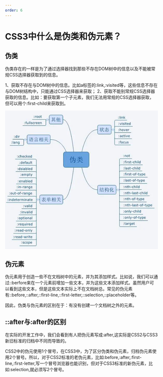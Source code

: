 ```yaml
---
order: 6
---
```


# CSS3中什么是伪类和伪元素？

## 伪类

伪类存在的一样是为了通过选择器找到那些不存在DOM树中的信息以及不能被常规CSS选择器获取到的信息。

1、获取不存在与DOM树中的信息。比如a标签的:link,:visited等，这些信息不存在与DOM树结构中，只能通过CSS选择器来获取；
2、获取不能别常规CSS选择器获取的信息。比如：要获取第一个子元素，我们无法用常规的CSS选择器获取，但可以用个:first-child来获取到。

![css3](../images/fake-css.jpg)

## 伪元素
伪元素用于创造一些不在文档树中的元素，并为其添加样式。比如说，我们可以通过::berfore来在一个元素前增加一些文本，并为这些文本添加样式。虽然用户可以看到这些文本，但是这些文本实际上不在文档树总。常见的伪元素有::before,::after,::first-line,::first-letter,::selection,::placeholder等。

因此，伪类与伪元素的区别在于：有没有创建一个文档树之外的元素。

## ::after与:after的区别
在实际的开发工作中，我们会看到有人把伪元素写成:after,这实际是CSS2与CSS3新旧标准的归档中不同而导致的。

CSS2中的伪元使用1个冒号，在CSS3中，为了区分伪类和伪元素，归档伪元素使用2个冒号。所以，对于CSS2标准的老伪元素，比如:before,:after,:first-line,:first-letter,写一个冒号浏览器也能识别，但对于CSS3标准的新伪元素，比如:selection,就必须写2个冒号。